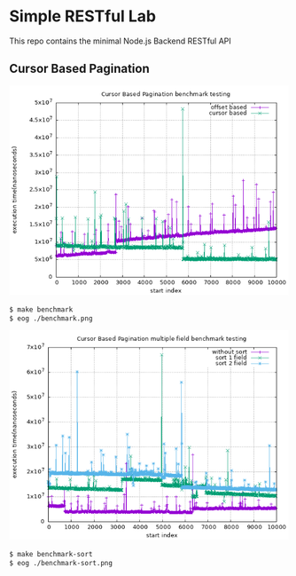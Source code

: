# Simple RESTful Lab
This repo contains the minimal Node.js Backend RESTful API

## Cursor Based Pagination
![](./benchmark.png)

```shell
$ make benchmark
$ eog ./benchmark.png
```

![](./benchmark-sort.png)
```shell
$ make benchmark-sort
$ eog ./benchmark-sort.png
```